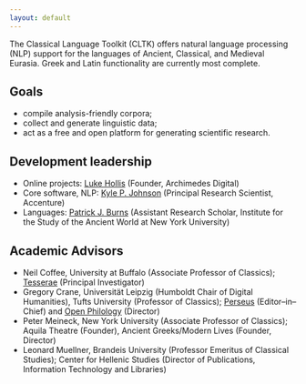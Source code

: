 ```yaml
---
layout: default
---
```


The Classical Language Toolkit (CLTK) offers natural language processing (NLP) support for the languages of Ancient, Classical, and Medieval Eurasia. Greek and Latin functionality are currently most complete.


## Goals

*   compile analysis-friendly corpora;
*   collect and generate linguistic data;
*   act as a free and open platform for generating scientific research.


## Development leadership
* Online projects: [Luke Hollis](http://lukehollis.org) (Founder, Archimedes Digital)
* Core software, NLP: [Kyle P. Johnson](http://kyle-p-johnson.com) (Principal Research Scientist, Accenture)
* Languages: [Patrick J. Burns](https://diyclassics.github.io) (Assistant Research Scholar, Institute for the Study of the Ancient World at New York University)


## Academic Advisors

* Neil Coffee, University at Buffalo (Associate Professor of Classics); [Tesserae](http://tesserae.caset.buffalo.edu/) (Principal Investigator)
* Gregory Crane, Universität Leipzig (Humboldt Chair of Digital Humanities), Tufts University (Professor of Classics); [Perseus](http://www.perseus.tufts.edu) (Editor–in–Chief) and [Open Philology](http://www.dh.uni-leipzig.de/wo/open-philology-project/) (Director)
* Peter Meineck, New York University (Associate Professor of Classics); Aquila Theatre (Founder), Ancient Greeks/Modern Lives (Founder, Director)
* Leonard Muellner, Brandeis University (Professor Emeritus of Classical Studies); Center for Hellenic Studies (Director of Publications, Information Technology and Libraries)
